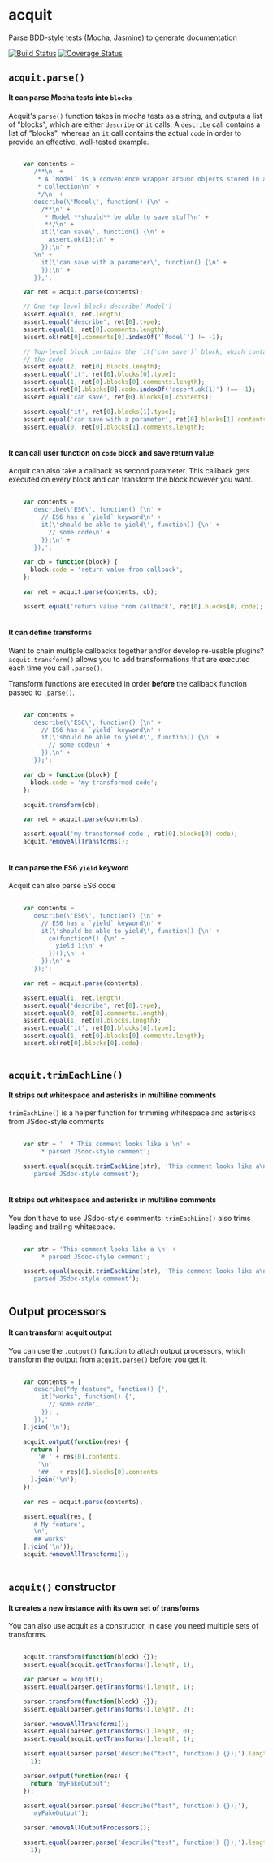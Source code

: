 # acquit

Parse BDD-style tests (Mocha, Jasmine) to generate documentation

[![Build Status](https://travis-ci.org/vkarpov15/acquit.svg?branch=master)](https://travis-ci.org/vkarpov15/acquit)
[![Coverage Status](https://coveralls.io/repos/vkarpov15/acquit/badge.svg?branch=master&service=github)](https://coveralls.io/github/vkarpov15/acquit?branch=master)

## `acquit.parse()`

#### It can parse Mocha tests into `blocks`

Acquit's `parse()` function takes in mocha tests as a string, and outputs
a list of "blocks", which are either `describe` or `it` calls. A `describe`
call contains a list of "blocks", whereas an `it` call contains the actual
`code` in order to provide an effective, well-tested example.

```javascript
    
    var contents =
      '/**\n' +
      ' * A `Model` is a convenience wrapper around objects stored in a\n' +
      ' * collection\n' +
      ' */\n' +
      'describe(\'Model\', function() {\n' +
      '  /**\n' +
      '   * Model **should** be able to save stuff\n' +
      '   **/\n' +
      '  it(\'can save\', function() {\n' +
      '    assert.ok(1);\n' +
      '  });\n' +
      '\n' +
      '  it(\'can save with a parameter\', function() {\n' +
      '  });\n' +
      '});';

    var ret = acquit.parse(contents);

    // One top-level block: describe('Model')
    assert.equal(1, ret.length);
    assert.equal('describe', ret[0].type);
    assert.equal(1, ret[0].comments.length);
    assert.ok(ret[0].comments[0].indexOf('`Model`') != -1);

    // Top-level block contains the `it('can save')` block, which contains
    // the code
    assert.equal(2, ret[0].blocks.length);
    assert.equal('it', ret[0].blocks[0].type);
    assert.equal(1, ret[0].blocks[0].comments.length);
    assert.ok(ret[0].blocks[0].code.indexOf('assert.ok(1)') !== -1);
    assert.equal('can save', ret[0].blocks[0].contents);

    assert.equal('it', ret[0].blocks[1].type);
    assert.equal('can save with a parameter', ret[0].blocks[1].contents);
    assert.equal(0, ret[0].blocks[1].comments.length);
  
```

#### It can call user function on `code` block and save return value

Acquit can also take a callback as second parameter. This callback gets
executed on every block and can transform the block however you want.

```javascript
    
    var contents =
      'describe(\'ES6\', function() {\n' +
      '  // ES6 has a `yield` keyword\n' +
      '  it(\'should be able to yield\', function() {\n' +
      '    // some code\n' +
      '  });\n' +
      '});';

    var cb = function(block) {
      block.code = 'return value from callback';
    };

    var ret = acquit.parse(contents, cb);

    assert.equal('return value from callback', ret[0].blocks[0].code);
  
```

#### It can define transforms

Want to chain multiple callbacks together and/or develop re-usable
plugins? `acquit.transform()` allows you to add transformations that
are executed each time you call `.parse()`.

Transform functions are executed in order **before** the callback
function passed to `.parse()`.

```javascript
    
    var contents =
      'describe(\'ES6\', function() {\n' +
      '  // ES6 has a `yield` keyword\n' +
      '  it(\'should be able to yield\', function() {\n' +
      '    // some code\n' +
      '  });\n' +
      '});';

    var cb = function(block) {
      block.code = 'my transformed code';
    };

    acquit.transform(cb);

    var ret = acquit.parse(contents);

    assert.equal('my transformed code', ret[0].blocks[0].code);
    acquit.removeAllTransforms();
  
```

#### It can parse the ES6 `yield` keyword

Acquit can also parse ES6 code

```javascript
    
    var contents =
      'describe(\'ES6\', function() {\n' +
      '  // ES6 has a `yield` keyword\n' +
      '  it(\'should be able to yield\', function() {\n' +
      '    co(function*() {\n' +
      '      yield 1;\n' +
      '    })();\n' +
      '  });\n' +
      '});';

    var ret = acquit.parse(contents);

    assert.equal(1, ret.length);
    assert.equal('describe', ret[0].type);
    assert.equal(0, ret[0].comments.length);
    assert.equal(1, ret[0].blocks.length);
    assert.equal('it', ret[0].blocks[0].type);
    assert.equal(1, ret[0].blocks[0].comments.length);
    assert.ok(ret[0].blocks[0].code);
  
```

## `acquit.trimEachLine()`

#### It strips out whitespace and asterisks in multiline comments

`trimEachLine()` is a helper function for trimming whitespace and asterisks
from JSdoc-style comments

```javascript
    
    var str = '  * This comment looks like a \n' +
      '  * parsed JSdoc-style comment';

    assert.equal(acquit.trimEachLine(str), 'This comment looks like a\n' +
      'parsed JSdoc-style comment');
  
```

#### It strips out whitespace and asterisks in multiline comments

You don't have to use JSdoc-style comments: `trimEachLine()` also trims
leading and trailing whitespace.

```javascript
    
    var str = 'This comment looks like a \n' +
      '  * parsed JSdoc-style comment';

    assert.equal(acquit.trimEachLine(str), 'This comment looks like a\n' +
      'parsed JSdoc-style comment');
  
```

## Output processors

#### It can transform acquit output

You can use the `.output()` function to attach output processors,
which transform the output from `acquit.parse()` before you get it.

```javascript
    
    var contents = [
      'describe("My feature", function() {',
      '  it("works", function() {',
      '    // some code',
      '  });',
      '});'
    ].join('\n');

    acquit.output(function(res) {
      return [
        '# ' + res[0].contents,
        '\n',
        '## ' + res[0].blocks[0].contents
      ].join('\n');
    });

    var res = acquit.parse(contents);

    assert.equal(res, [
      '# My feature',
      '\n',
      '## works'
    ].join('\n'));
    acquit.removeAllTransforms();
  
```

## `acquit()` constructor

#### It creates a new instance with its own set of transforms

You can also use acquit as a constructor, in case you need
multiple sets of transforms.

```javascript
    
    acquit.transform(function(block) {});
    assert.equal(acquit.getTransforms().length, 1);

    var parser = acquit();
    assert.equal(parser.getTransforms().length, 1);

    parser.transform(function(block) {});
    assert.equal(parser.getTransforms().length, 2);

    parser.removeAllTransforms();
    assert.equal(parser.getTransforms().length, 0);
    assert.equal(acquit.getTransforms().length, 1);

    assert.equal(parser.parse('describe("test", function() {});').length,
      1);

    parser.output(function(res) {
      return 'myFakeOutput';
    });

    assert.equal(parser.parse('describe("test", function() {});'),
      'myFakeOutput');

    parser.removeAllOutputProcessors();

    assert.equal(parser.parse('describe("test", function() {});').length,
      1);
  
```

